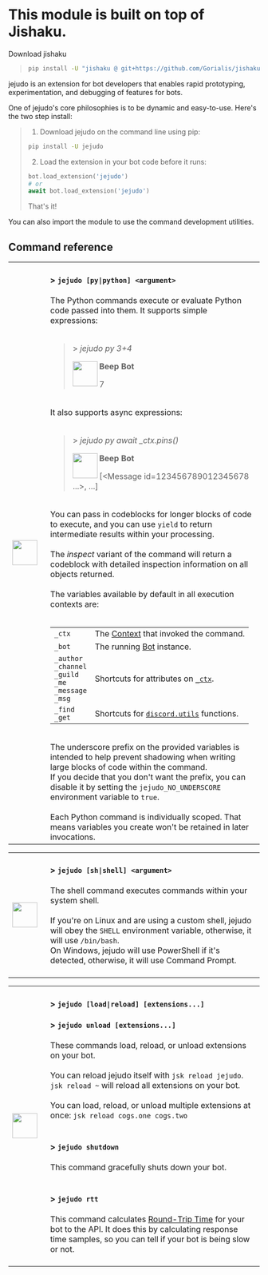# This module is built on top of Jishaku.

Download jishaku
> ```bash
> pip install -U "jishaku @ git+https://github.com/Gorialis/jishaku@master"
> ```

jejudo is an extension for bot developers that enables rapid prototyping, experimentation, and debugging of features for bots.

One of jejudo's core philosophies is to be dynamic and easy-to-use. Here's the two step install:

> 1. Download jejudo on the command line using pip:
> ```bash
> pip install -U jejudo
> ```
> 2. Load the extension in your bot code before it runs:
> ```python
> bot.load_extension('jejudo')
> # or
> await bot.load_extension('jejudo')
> ```
> That's it!

You can also import the module to use the command development utilities.

## Command reference

<table>
    <tr>
        <td width="60px">
            <img align="left" width="50" src="https://github.com/Gorialis/jishaku/blob/master/.github/assets/python_logo.svg">
        </td>
        <td>
            <h4>&gt; <code>jejudo [py|python] &lt;argument&gt;</code></h4>
            The Python commands execute or evaluate Python code passed into them.
            It supports simple expressions:
            <br><br> <!-- Horrifying that I have to do this -->
            <blockquote>
                <p>&gt;  <i>jejudo py 3+4</i></p>
                <img align="left" width="50" height="50" src="https://github.com/Gorialis/jishaku/blob/master/.github/assets/beep_bot.svg">
                    <p><b>Beep Bot</b></p>
                    7
            </blockquote>
            <br>
            It also supports async expressions:
            <br><br>
            <blockquote>
                <p>&gt;  <i>jejudo py await _ctx.pins()</i></p>
                <img align="left" width="50" height="50" src="https://github.com/Gorialis/jishaku/blob/master/.github/assets/beep_bot.svg">
                    <p><b>Beep Bot</b></p>
                    [&lt;Message id=123456789012345678 ...&gt;, ...]
            </blockquote>
            <br>
            You can pass in codeblocks for longer blocks of code to execute, and you can use <code>yield</code> to return intermediate results within your processing.
            <br><br>
            The <i>inspect</i> variant of the command will return a codeblock with detailed inspection information on all objects returned.
            <br><br>
            The variables available by default in all execution contexts are:
            <br><br>
            <table>
                <tr>
                    <td><code>_ctx</code></td>
                    <td>
                        The <a href="https://discordpy.readthedocs.io/en/latest/ext/commands/api.html#discord.ext.commands.Context">Context</a> that invoked the command.
                    </td>
                </tr>
                <tr>
                    <td><code>_bot</code></td>
                    <td>
                        The running <a href="https://discordpy.readthedocs.io/en/latest/ext/commands/api.html#discord.ext.commands.Bot">Bot</a> instance.
                    </td>
                </tr>
                <tr>
                    <td><code>_author</code><br><code>_channel</code><br><code>_guild</code><br><code>_me</code><br><code>_message</code><br><code>_msg</code></td>
                    <td>
                        Shortcuts for attributes on <a href="https://discordpy.readthedocs.io/en/latest/ext/commands/api.html#discord.ext.commands.Context"><code>_ctx</code></a>.
                    </td>
                </tr>
                <tr>
                    <td><code>_find</code><br><code>_get</code></td>
                    <td>
                        Shortcuts for <a href="https://discordpy.readthedocs.io/en/latest/api.html#utility-functions"><code>discord.utils</code></a> functions.
                    </td>
                </tr>
            </table>
            <br>
            The underscore prefix on the provided variables is intended to help prevent shadowing when writing large blocks of code within the command.
            <br>
            If you decide that you don't want the prefix, you can disable it by setting the <code>jejudo_NO_UNDERSCORE</code> environment variable to <code>true</code>.
            <br><br>
            Each Python command is individually scoped. That means variables you create won't be retained in later invocations.
            <br>
        </td>
    </tr>
</table>

<table>
    <tr>
        <td width="60px">
            <img align="left" width="50" src="https://github.com/Gorialis/jishaku/blob/master/.github/assets/terminal.svg">
        </td>
        <td>
            <h4>&gt; <code>jejudo [sh|shell] &lt;argument&gt;</code></h4>
            The shell command executes commands within your system shell.
            <br><br>
            If you're on Linux and are using a custom shell, jejudo will obey the <code>SHELL</code> environment variable, otherwise, it will use <code>/bin/bash</code>.
            <br>
            On Windows, jejudo will use PowerShell if it's detected, otherwise, it will use Command Prompt.
            <br><br>
        </td>
    </tr>
</table>

<table>
    <tr>
        <td width="60px">
            <img align="left" width="50" src="https://github.com/Gorialis/jishaku/blob/master/.github/assets/extension.svg">
        </td>
        <td>
            <h4>&gt; <code>jejudo [load|reload] [extensions...]</code></h4>
            <h4>&gt; <code>jejudo unload [extensions...]</code></h4>
            These commands load, reload, or unload extensions on your bot.
            <br><br>
            You can reload jejudo itself with <code>jsk reload jejudo</code>.
            <br>
            <code>jsk reload ~</code> will reload all extensions on your bot.
            <br><br>
            You can load, reload, or unload multiple extensions at once: <code>jsk reload cogs.one cogs.two</code>
            <br><br>
            <h4>&gt; <code>jejudo shutdown</code></h4>
            This command gracefully shuts down your bot.
            <br><br>
            <h4>&gt; <code>jejudo rtt</code></h4>
            This command calculates <a href="https://en.wikipedia.org/wiki/Round-trip_delay">Round-Trip Time</a> for your bot to the API. It does this by calculating response time samples, so you can tell if your bot is being slow or not.
            <br><br>
        </td>
    </tr>
</table>
